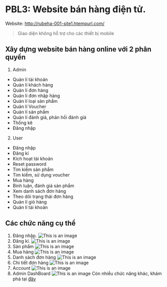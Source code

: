 # PBL3: Website bán hàng điện tử.
Website: http://rubeha-001-site1.htempurl.com/ 
> Giao diện không hỗ trợ cho các thiết bị mobile
## Xây dựng website bán hàng online với 2 phân quyền
1. Admin
- Quản lí tài khoản
- Quản lí khách hàng
- Quản lí đơn hàng
- Quản lí đơn nhập hàng
- Quản lí loại sản phẩm
- Quản lí Voucher
- Quản lí sản phẩm
- Quản lí đánh giá, phản hồi đánh giá
- Thống kê
- Đăng nhập
2. User
- Đăng nhập
- Đăng kí
- Kích hoạt tài khoản
- Reset password
- Tìm kiếm sản phẩm
- Tìm kiếm, sử dụng voucher
- Mua hàng
- Bình luận, đánh giá sản phẩm
- Xem danh sách đơn hàng
- Theo dõi trạng thái đơn hàng
- Quản lí giỏ hàng
- Quản lí tài khoản
## Các chức năng cụ thể
1. Đăng nhập.
![This is an image](https://res.cloudinary.com/drm0by1bn/image/upload/v1656732657/PBL3/%C4%90%C4%83ng_nh%C3%A2%CC%A3p_pt9njb.png)
2. Đăng kí.
![This is an image](https://res.cloudinary.com/drm0by1bn/image/upload/v1656732742/PBL3/%C4%90%C4%83ng_ki%CC%81_hpuzlf.png)
3. Sản phẩm
![This is an image](https://res.cloudinary.com/drm0by1bn/image/upload/v1656732823/PBL3/Product_p9lrve.png)
4. Mua hàng
![This is an image](https://res.cloudinary.com/drm0by1bn/image/upload/v1656732920/PBL3/Order_v5sdbn.png)
5. Danh sách đơn hàng
![This is an image](https://res.cloudinary.com/drm0by1bn/image/upload/v1656733073/PBL3/List_Order_lxs6zc.png)
6. Chi tiết đơn hàng
![This is an image](https://res.cloudinary.com/drm0by1bn/image/upload/v1656733127/PBL3/Order_Detail_rvabsu.png)
7. Account
![This is an image](https://res.cloudinary.com/drm0by1bn/image/upload/v1656733185/PBL3/Account_afa9wf.png)
8. Admin DashBoard
![This is an image](https://res.cloudinary.com/drm0by1bn/image/upload/v1656733250/PBL3/Admin_heqhp0.png)
Còn nhiều chức năng khác, khám phá tại [đây](http://rubeha-001-site1.htempurl.com/)
